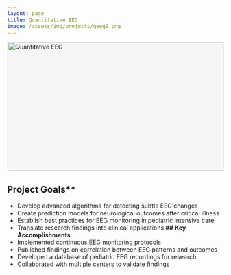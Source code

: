 ```yaml
---
layout: page
title: Quantitative EEG
image: /assets/img/projects/qeeg2.png
---
```

<style>

/* Style for the top image */
.top-image {
  width: 100%;
  max-height: 300px;
  object-fit: contain;
  margin-bottom: 20px;
  display: block;
  background-color: #f5f5f5; /* Light background to make empty image visible */
  border: 1px solid #eee; /* Light border */
}
</style>

<!-- Try different approaches for the image -->
<img src="{{ '/assets/img/projects/qeeg2.png' | relative_url }}" alt="Quantitative EEG" class="top-image">

<!-- Alternative image paths - uncomment to test:
<img src="{{ site.baseurl }}/assets/img/projects/qeeg2.png" alt="Quantitative EEG" class="top-image">
<img src="../assets/img/projects/qeeg2.png" alt="Quantitative EEG" class="top-image">
-->

## Project Goals**
- Develop advanced algorithms for detecting subtle EEG changes
- Create prediction models for neurological outcomes after critical illness
- Establish best practices for EEG monitoring in pediatric intensive care
- Translate research findings into clinical applications
**## Key Accomplishments**
- Implemented continuous EEG monitoring protocols
- Published findings on correlation between EEG patterns and outcomes
- Developed a database of pediatric EEG recordings for research
- Collaborated with multiple centers to validate findings